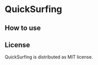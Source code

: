 QuickSurfing
====================

How to use
-------------------------------

License
-------------------------------
QuickSurfing is distributed as MIT license.
